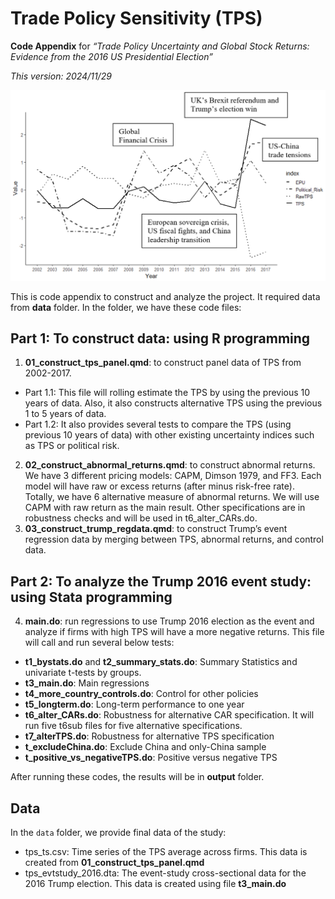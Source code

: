 # Trade Policy Sensitivity (TPS)

**Code Appendix** for _“Trade Policy Uncertainty and Global Stock Returns: Evidence from the 2016 US Presidential Election”_

_This version: 2024/11/29_

![Figure 1:  Line plots of TPS, economic policy uncertainty, and political risk](img/ts_plots_3indices.png)

This is code appendix to construct and analyze the project. It required data from **data** folder. In the folder, we have these code files:

## Part 1: To construct data: using R programming
1.	**01_construct_tps_panel.qmd**: to construct panel data of TPS from 2002-2017. 
-	Part 1.1: This file will rolling estimate the TPS by using the previous 10 years of data. Also, it also constructs alternative TPS using the previous 1 to 5 years of data.
-	Part 1.2: It also provides several tests to compare the TPS (using previous 10 years of data) with other existing uncertainty indices such as TPS or political risk.
2.	**02_construct_abnormal_returns.qmd**: to construct abnormal returns. We have 3 different pricing models: CAPM, Dimson 1979, and FF3. Each model will have raw or excess returns (after minus risk-free rate). Totally, we have 6 alternative measure of abnormal returns. We will use CAPM with raw return as the main result. Other specifications are in robustness checks and will be used in t6_alter_CARs.do.
3.	**03_construct_trump_regdata.qmd**: to construct Trump’s event regression data by merging between TPS, abnormal returns, and control data.

## Part 2: To analyze the Trump 2016 event study: using Stata programming
4.	**main.do**: run regressions to use Trump 2016 election as the event and analyze if firms with high TPS will have a more negative returns. This file will call and run several below tests:
-	**t1_bystats.do** and **t2_summary_stats.do**: Summary Statistics and univariate t-tests by groups.
-	**t3_main.do**: Main regressions
-	**t4_more_country_controls.do**: Control for other policies
-	**t5_longterm.do**: Long-term performance to one year
-	**t6_alter_CARs.do**: Robustness for alternative CAR specification. It will run five t6sub files for five alternative specifications.
-	**t7_alterTPS.do**: Robustness for alternative TPS specification
-	**t_excludeChina.do**: Exclude China and only-China sample
-	**t_positive_vs_negativeTPS.do**: Positive versus negative TPS

After running these codes, the results will be in **output** folder.

## Data
In the `data` folder, we provide final data of the study:
- tps_ts.csv: Time series of the TPS average across firms. This data is created from **01_construct_tps_panel.qmd**
- tps_evtstudy_2016.dta: The event-study cross-sectional data for the 2016 Trump election. This data is created using file **t3_main.do**
